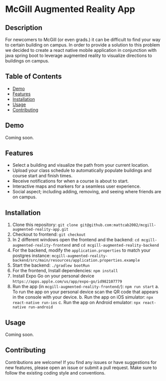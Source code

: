 # McGill Augmented Reality App

## Description

For newcomers to McGill (or even grads.) it can be difficult to find your way to certain building on campus. In order to provide a solution to this problem we decided to create a react native mobile application in conjunction with java spring boot to leverage augmented reality to visualize directions to buildings on campus.

## Table of Contents

- [Demo](#demo)
- [Features](#features)
- [Installation](#installation)
- [Usage](#usage)
- [Contributing](#contributing)

## Demo

Coming soon.

## Features

- Select a building and visualize the path from your current location.
- Upload your class schedule to automatically populate buildings and course start and finish times.
- Receive notifications for when a course is about to start.
- Interactive maps and markers for a seamless user experience.
- Social aspect; including adding, removing, and seeing where friends are on campus.

## Installation

1. Clone this repository: `git clone git@github.com:mattcab2002/mcgill-augmented-reality-app.git`
2. Checkout to frontend: `git checkout`
3. In 2 different windows open the frontend and the backend: `cd mcgill-augmented-reality-frontend` and `cd mcgill-augmented-reality-backend`
4. For the backend, modify the `application.properties` to match your postgres instance: `mcgill-augmented-reality-backend/src/main/resources/application.properties.example`
5. Start the backend: `./gradlew bootRun`
6. For the frontend, Install dependencies: `npm install`
7. Install Expo Go on your personal device `https://apps.apple.com/us/app/expo-go/id982107779`
8. Run the app (in `mcgill-augmented-reality-frontend/`): `npm run start`
  a. To run the app on your personal device scan the QR code that appears in the console with your device.
  b. Run the app on iOS simulator: `npx react-native run-ios`
  c. Run the app on Android emulator: `npx react-native run-android`

## Usage

Coming soon.

## Contributing

Contributions are welcome! If you find any issues or have suggestions for new features, please open an issue or submit a pull request. Make sure to follow the existing coding style and conventions.
